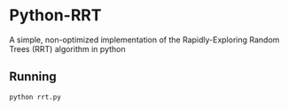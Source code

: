 # Python-RRT
A simple, non-optimized implementation of the Rapidly-Exploring Random Trees (RRT) algorithm in python

## Running
```
python rrt.py
```